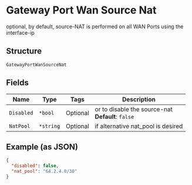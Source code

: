 
# Gateway Port Wan Source Nat

optional, by default, source-NAT is performed on all WAN Ports using the interface-ip

## Structure

`GatewayPortWanSourceNat`

## Fields

| Name | Type | Tags | Description |
|  --- | --- | --- | --- |
| `Disabled` | `*bool` | Optional | or to disable the source-nat<br>**Default**: `false` |
| `NatPool` | `*string` | Optional | if alternative nat_pool is desired |

## Example (as JSON)

```json
{
  "disabled": false,
  "nat_pool": "64.2.4.0/30"
}
```

